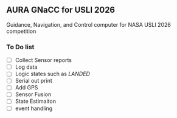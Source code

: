 ## AURA GNaCC for USLI 2026
Guidance, Navigation, and Control computer for NASA USLI 2026 competition

### To Do list
-[ ]  Collect Sensor reports 
-[ ]  Log data 
-[ ]  Logic states such as *LANDED*
-[ ]  Serial out print
-[ ]  Add GPS 
-[ ]  Sensor Fusion 
-[ ]  State Estimaiton 
-[ ]  event handling
